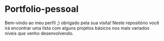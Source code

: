 # Portfolio-pessoal

Bem-vindo ao meu perfil ;) obrigado pela sua visita!
Neste repositório você irá encontrar uma lista com alguns projetos básicos nos mais variados níveis que venho desenvolvendo. 
